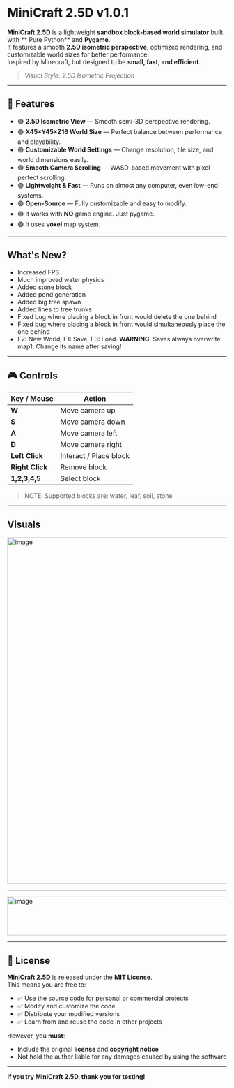 # MiniCraft 2.5D v1.0.1

**MiniCraft 2.5D** is a lightweight **sandbox block-based world simulator** built with ** Pure Python** and **Pygame**.  
It features a smooth **2.5D isometric perspective**, optimized rendering, and customizable world sizes for better performance.  
Inspired by Minecraft, but designed to be **small, fast, and efficient**.

> *Visual Style: 2.5D Isometric Projection*

---

## 🚀 Features

- 🟢 **2.5D Isometric View** — Smooth semi-3D perspective rendering.
- 🟢 **X45×Y45×Z16 World Size** — Perfect balance between performance and playability.
- 🟢 **Customizable World Settings** — Change resolution, tile size, and world dimensions easily.
- 🟢 **Smooth Camera Scrolling** — WASD-based movement with pixel-perfect scrolling.
- 🟢 **Lightweight & Fast** — Runs on almost any computer, even low-end systems.
- 🟢 **Open-Source** — Fully customizable and easy to modify.
- 🟢 It works with **NO** game engine. Just pygame.
- 🟢 It uses **voxel** map system.


---

## What's New?
- Increased FPS
- Much improved water physics
- Added stone block
- Added pond generation
- Added big tree spawn
- Added lines to tree trunks
- Fixed bug where placing a block in front would delete the one behind
- Fixed bug where placing a block in front would simultaneously place the one behind
- F2: New World, F1: Save, F3: Load. **WARNING**: Saves always overwrite map1. Change its name after saving!


---

## 🎮 Controls

| Key / Mouse      | Action                 |
|------------------|------------------------|
| **W**            | Move camera up         |
| **S**            | Move camera down       |
| **A**            | Move camera left       |
| **D**            | Move camera right      |
| **Left Click**   | Interact / Place block |
| **Right Click**  | Remove block           |
| **1,2,3,4,5**    | Select block           |


> NOTE: Supported blocks are: water, leaf, soil, stone

---


## Visuals


<img width="1018" height="794" alt="image" src="https://github.com/user-attachments/assets/a7f4da6a-7489-4284-a901-d21766681893" />


---


<img width="727" height="89" alt="image" src="https://github.com/user-attachments/assets/c2dfbd07-96b3-402a-8bc7-750a0884d37f" />



---



## 📄 License

**MiniCraft 2.5D** is released under the **MIT License**.  
This means you are free to:

- ✅ Use the source code for personal or commercial projects  
- ✅ Modify and customize the code  
- ✅ Distribute your modified versions  
- ✅ Learn from and reuse the code in other projects  

However, you **must**:

- Include the original **license** and **copyright notice**  
- Not hold the author liable for any damages caused by using the software  

---

**If you try MiniCraft 2.5D, thank you for testing!**
